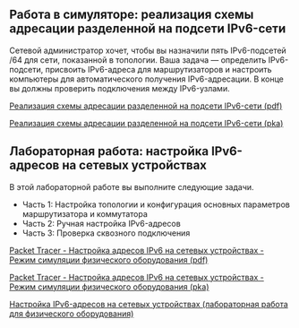 <!-- verified: agorbachev 03.05.2022 -->

<!-- 12.9.1 -->
## Работа в симуляторе: реализация схемы адресации разделенной на подсети IPv6-сети

Сетевой администратор хочет, чтобы вы назначили пять IPv6-подсетей /64 для сети, показанной в топологии. Ваша задача — определить IPv6-подсети, присвоить IPv6-адреса для маршрутизаторов и настроить компьютеры для автоматического получения IPv6-адресации. В конце вы должны проверить подключения между IPv6-узлами.

[Реализация схемы адресации разделенной на подсети IPv6-сети (pdf)](./assets/12.9.1-packet-tracer---implement-a-subnetted-ipv6-addressing-scheme.pdf)

[Реализация схемы адресации разделенной на подсети IPv6-сети (pka)](./assets/12.9.1-packet-tracer---implement-a-subnetted-ipv6-addressing-scheme.pka)

<!-- 12.9.2 -->
## Лабораторная работа: настройка IPv6-адресов на сетевых устройствах

В этой лабораторной работе вы выполните следующие задачи.

* Часть 1: Настройка топологии и конфигурация основных параметров маршрутизатора и коммутатора
* Часть 2: Ручная настройка IPv6-адресов
* Часть 3: Проверка сквозного подключения

[Packet Tracer - Настройка адресов IPv6 на сетевых устройствах - Режим симуляции физического оборудования (pdf)](./assets/12.9.2-packet-tracer---configure-ipv6-addresses-on-network-devices---physical-mode.pdf)

[Packet Tracer - Настройка адресов IPv6 на сетевых устройствах - Режим симуляции физического оборудования (pka)](./assets/12.9.2-packet-tracer---configure-ipv6-addresses-on-network-devices---physical-mode.pka)

[Настройка IPv6-адресов на сетевых устройствах (лабораторная работа для физического оборудования)](./assets/12.9.2-lab---configure-ipv6-addresses-on-network-devices.pdf)



